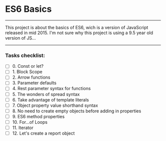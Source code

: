 # ES6 Basics

---

This project is about the basics of ES6, wich is a version of JavaScript released
in mid 2015. I'm not sure why this project is using a 9.5 year old version of JS...

---

### Tasks checklist:
[//]: # ("​" comes before every number because otherwise, the
numbers will be formatted like "i, ii, iii, iv, etc." instead
of "1, 2, 3, 4, etc.". "​" is a zero-width space)
- [ ] ​0. Const or let?
- [ ] ​1. Block Scope
- [ ] ​2. Arrow functions
- [ ] ​3. Parameter defaults
- [ ] ​4. Rest parameter syntax for functions
- [ ] ​5. The wonders of spread syntax
- [ ] ​6. Take advantage of template literals
- [ ] ​7. Object property value shorthand syntax
- [ ] ​8. No need to create empty objects before adding in properties
- [ ] ​9. ES6 method properties
- [ ] ​10. For...of Loops
- [ ] ​11. Iterator
- [ ] ​12. Let's create a report object